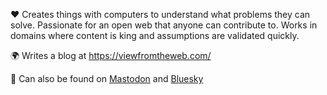 ❤️ Creates things with computers to understand what problems they can solve. Passionate for an open web that anyone can contribute to. Works in domains where content is king and assumptions are validated quickly.

🌍 Writes a blog at https://viewfromtheweb.com/  

🐘 Can also be found on [Mastodon](https://phpc.social/@t_var_s) and [Bluesky](https://bsky.app/profile/viewfromtheweb.com)

